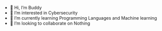 - 👋 Hi, I’m Buddy
- 👀 I’m interested in Cybersecurity 
- 🌱 I’m currently learning Programming Languages and Machine learning 
- 💞️ I’m looking to collaborate on Nothing 


<!---
Greyhatbuddy/Greyhatbuddy is a ✨ special ✨ repository because its `README.md` (this file) appears on your GitHub profile.
You can click the Preview link to take a look at your changes.
--->
